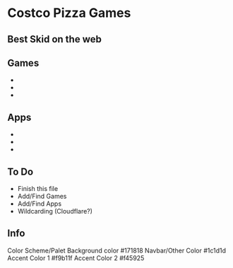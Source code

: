 # Costco Pizza Games
## Best Skid on the web

## Games
- 
- 
- 


## Apps
-
-
-

## To Do
- Finish this file
- Add/Find Games
- Add/Find Apps
- Wildcarding (Cloudflare?)




## Info
Color Scheme/Palet
Background color #171818
Navbar/Other Color #1c1d1d
Accent Color 1 #f9b11f
Accent Color 2 #f45925




